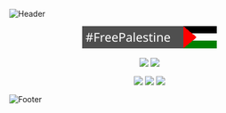 <!-- Header with Palestine Flag Colors -->
![Header](https://capsule-render.vercel.app/api?type=waving&height=200&section=header&text=HASAN%20%7C%20%40codebyhasan%20%7C%20Free%20Palestine&fontColor=ffffff&fontSize=30&fontAlignY=40&color=0:000000,25:ffffff,50:007A3D,75:FF0000)

<!-- Free Palestine Badge -->
<p align="center">
  <a href="https://github.com/codebyhasan">
    <img src="https://raw.githubusercontent.com/OneDroid/.github/main/images/badge/save-palestine.svg" alt="Free Palestine"/>
  </a>
</p>

<!-- Tech Logos or Custom Visuals (Optional) -->
<p align="center">
  <img src="https://img.shields.io/badge/Kotlin-7F52FF?style=for-the-badge&logo=kotlin&logoColor=white"/>
  <img src="https://img.shields.io/badge/Android-3DDC84?style=for-the-badge&logo=android&logoColor=white"/>
</p>

<!-- Social Icons -->
<p align="center">
  <a href="https://github.com/codebyhasan"><img src="https://img.shields.io/badge/GitHub-000000?style=flat&logo=github&logoColor=white"/></a>
  <a href="https://twitter.com/codebyhasan"><img src="https://img.shields.io/badge/Twitter-FF0000?style=flat&logo=twitter&logoColor=white"/></a>
  <a href="https://linkedin.com/in/codebyhasan"><img src="https://img.shields.io/badge/LinkedIn-007A3D?style=flat&logo=linkedin&logoColor=white"/></a>
</p>

<!-- Footer with Palestine Flag Colors -->
![Footer](https://capsule-render.vercel.app/api?type=waving&height=120&section=footer&color=0:000000,25:ffffff,50:007A3D,75:FF0000)
